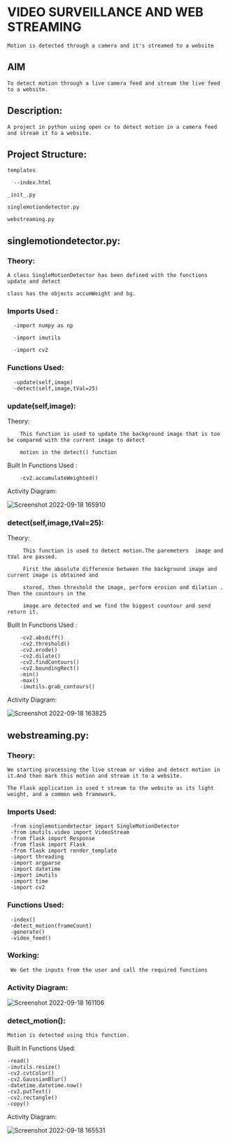 # VIDEO SURVEILLANCE AND WEB STREAMING
    Motion is detected through a camera and it's streamed to a website 

## AIM

    To detect motion through a live camera feed and stream the live feed to a website.

## Description:

    A project in python using open cv to detect motion in a camera feed and stream it to a website.

## Project Structure:

    templates
    
      --index.html
  
    _init_.py
  
    singlemotiondetector.py
  
    webstreaming.py
  
## singlemotiondetector.py:
 ### Theory:
    A class SingleMotionDetector has been defined with the functions update and detect
  
    class has the objects accumWeight and bg.
 ### Imports Used :
      -import numpy as np
    
      -import imutils
    
      -import cv2
 ### Functions Used:
      -update(self,image)
      -detect(self,image,tVal=25)
 ### update(self,image):
   Theory:
   
        This function is used to update the background image that is too be compared with the current image to detect 
        
        motion in the detect() function
      
   Built In Functions Used :
         
        -cv2.accumulateWeighted()
        
        
   Activity Diagram:
   
![Screenshot 2022-09-18 165910](https://user-images.githubusercontent.com/82216452/190899833-6af7893d-e07d-48dd-982b-808554a72930.png)  
      
  
 ### detect(self,image,tVal=25):
   Theory:
        
         This function is used to detect motion.The paremeters  image and tVal are passed.  
   
         First the absolute difference between the background image and current image is obtained and 
         
         stored, then threshold the image, perform erosion and dilation . Then the countours in the 
         
         image are detected and we find the biggest countour and send return it.  
   
   Built In Functions Used :
        
        -cv2.absdiff()
        -cv2.threshold()
        -cv2.erode()
        -cv2.dilate()
        -cv2.findContours()
        -cv2.boundingRect()
        -min()
        -max()
        -imutils.grab_contours()
   
   
   Activity Diagram:
   
![Screenshot 2022-09-18 163825](https://user-images.githubusercontent.com/82216452/190899051-4a17fe47-b760-40aa-8134-7b9eb26cffb7.png)


##   webstreaming.py:
  ### Theory:
    
    We starting processing the live stream or video and detect motion in it.And then mark this motion and stream it to a website.
    
    The Flask application is used t stream to the website as its light weight, and a common web framework.
    
  ### Imports Used:
     -from singlemotiondetector import SingleMotionDetector
     -from imutils.video import VideoStream
     -from flask import Response
     -from flask import Flask
     -from flask import render_template
     -import threading
     -import argparse
     -import datetime
     -import imutils
     -import time
     -import cv2 
  ### Functions Used:
     -index()
     -detect_motion(frameCount)
     -generate()
     -video_feed()
     
     
  ### Working:
  
     We Get the inputs from the user and call the required functions 
     
  ### Activity Diagram:
  ![Screenshot 2022-09-18 161106](https://user-images.githubusercontent.com/82216452/190898020-bc1c04a0-bf2a-4fd4-a47d-acf0f604dfe4.png)
  
  ### detect_motion():
    Motion is detected using this function.
   Built In Functions Used:
    
    -read()
    -imutils.resize()
    -cv2.cvtColor()
    -cv2.GaussianBlur()
    -datetime.datetime.now()
    -cv2.putText()
    -cv2.rectangle()
    -copy()

   Activity Diagram: 

![Screenshot 2022-09-18 165531](https://user-images.githubusercontent.com/82216452/190899707-7558a73a-dce5-4765-bf94-82797495d73c.png)

    
    
    
    
    
    
    
    
    
    
    
    
    
    
    
    
    
    
    
    
    
    
    
    
    
    
    
    
    
    
    
    
    

